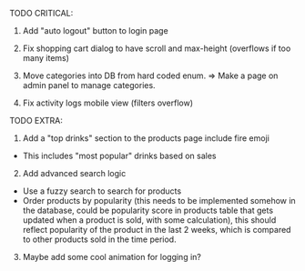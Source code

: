 TODO CRITICAL:


1. Add "auto logout" button to login page

2. Fix shopping cart dialog to have scroll and max-height (overflows if too many items)

3. Move categories into DB from hard coded enum. => Make a page on admin panel to manage categories.

4. Fix activity logs mobile view (filters overflow)

TODO EXTRA:

1. Add a "top drinks" section to the products page include fire emoji

- This includes "most popular" drinks based on sales

2. Add advanced search logic

- Use a fuzzy search to search for products
- Order products by popularity (this needs to be implemented somehow in the database, could be popularity score in products table that gets updated when a product is sold, with some calculation), this should reflect popularity of the product in the last 2 weeks, which is compared to other products sold in the time period.

3. Maybe add some cool animation for logging in?
